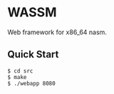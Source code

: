 # WASSM

Web framework for x86_64 nasm.

## Quick Start

```console
$ cd src
$ make
$ ./webapp 8080
```
